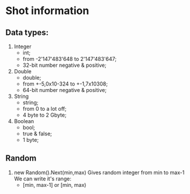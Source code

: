 # Shot information

## Data types:

1. Integer
   - int;
   - from -2'147'483'648 to 2'147'483'647;
   - 32-bit number negative & positive;
2. Double
   - double;
   - from +-5,0x10-324 to +-1,7x10308;
   - 64-bit number negative & positive;
3. String
   - string;
   - from 0 to a lot off;
   - 4 byte to 2 Gbyte;
4. Boolean
   - bool;
   - true & false;
   - 1 byte;

## Random

1. new Random().Next(min,max)
   Gives random integer from min to max-1 We can write it's range:
   - [min, max-1] or [min, max)
